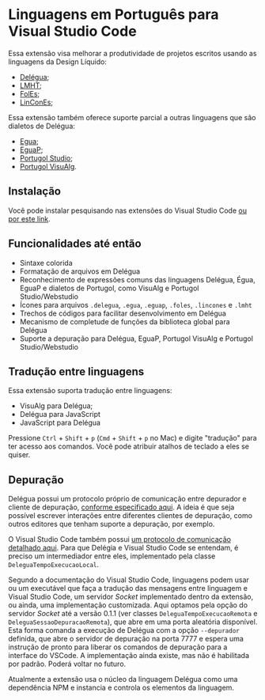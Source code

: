 # Linguagens em Português para Visual Studio Code

Essa extensão visa melhorar a produtividade de projetos escritos usando as linguagens da Design Líquido: 

- [Delégua](https://github.com/DesignLiquido/delegua);
- [LMHT](https://github.com/DesignLiquido/LMHT);
- [FolEs](https://github.com/DesignLiquido/FolEs);
- [LinConEs](https://github.com/DesignLiquido/LinConEs);

Essa extensão também oferece suporte parcial a outras linguagens que são dialetos de Delégua:

- [Egua](https://egua.tech);
- [EguaP](https://github.com/DesignLiquido/delegua/wiki/Dialetos#eguap);
- [Portugol Studio](http://lite.acad.univali.br/portugol/);
- [Portugol VisuAlg](https://visualg3.com.br/).

## Instalação

Você pode instalar pesquisando nas extensões do Visual Studio Code [ou por este link](https://marketplace.visualstudio.com/items?itemName=designliquido.designliquido-vscode).

## Funcionalidades até então

- Sintaxe colorida
- Formatação de arquivos em Delégua
- Reconhecimento de expressões comuns das linguagens Delégua, Égua, EguaP e dialetos de Portugol, como VisuAlg e Portugol Studio/Webstudio
- Ícones para arquivos `.delegua`, `.egua`, `.eguap`, `.foles`, `.lincones` e `.lmht`
- Trechos de códigos para facilitar desenvolvimento em Delégua
- Mecanismo de completude de funções da biblioteca global para Delégua
- Suporte a depuração para Delégua, EguaP, Portugol VisuAlg e Portugol Studio/Webstudio

## Tradução entre linguagens

Essa extensão suporta tradução entre linguagens:

- VisuAlg para Delégua;
- Delégua para JavaScript
- JavaScript para Delégua

Pressione `Ctrl` + `Shift` + `p` (`Cmd` + `Shift` + `p` no Mac) e digite "tradução" para ter acesso aos comandos. Você pode atribuir atalhos de teclado a eles se quiser.

## Depuração

Delégua possui um protocolo próprio de comunicação entre depurador e cliente de depuração, [conforme especificado aqui](https://github.com/DesignLiquido/delegua/wiki/Suporte-%C3%A0-depura%C3%A7%C3%A3o). A ideia é que seja possível escrever interações entre diferentes clientes de depuração, como outros editores que tenham suporte a depuração, por exemplo. 

O Visual Studio Code também possui [um protocolo de comunicação detalhado aqui](https://microsoft.github.io/debug-adapter-protocol/overview). Para que Delégia e Visual Studio Code se entendam, é preciso um intermediador entre eles, implementado pela classe `DeleguaTempoExecucaoLocal`. 

Segundo a documentação do Visual Studio Code, linguagens podem usar ou um executável que faça a tradução das mensagens entre linguagem e Visual Studio Code, um servidor _Socket_ implementado dentro da extensão, ou ainda, uma implementação customizada. Aqui optamos pela opção do servidor _Socket_ até a versão 0.1.1 (ver classes `DeleguaTempoExecucaoRemota` e `DeleguaSessaoDepuracaoRemota`), que abre em uma porta aleatória disponível. Esta forma comanda a execução de Delégua com a opção `--depurador` definida, que abre o servidor de depuração na porta 7777 e espera uma instrução de pronto para liberar os comandos de depuração para a interface do VSCode. A implementação ainda existe, mas não é habilitada por padrão. Poderá voltar no futuro.

Atualmente a extensão usa o núcleo da linguagem Delégua como uma dependência NPM e instancia e controla os elementos da linguagem. 
